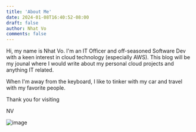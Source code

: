 ```yaml
---
title: 'About Me'
date: 2024-01-08T16:40:52-08:00
draft: false
author: Nhat Vo
comments: false
---
```


Hi, my name is Nhat Vo. I'm an IT Officer and off-seasoned Software Dev with a keen interest in cloud technology (especially AWS). This blog will be my jounal where I would write about my personal cloud projects and anything IT related.

When I'm away from the keyboard, I like to tinker with my car and travel with my favorite people.

Thank you for visiting

NV

![image](/images/stock/about-me.jpg)